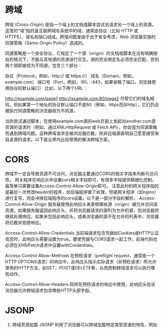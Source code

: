 
# 跨域
跨域 (Cross-Origin) 是指一个域上的文档或脚本尝试去请求另一个域上的资源。这里的“域”指的是互联网域名系统中的域，通常由协议（比如 HTTP 或 HTTPS）、域名和端口组成。跨域问题是由于出于安全考虑，Web 浏览器实施的同源策略（Same-Origin Policy）造成的。

同源策略是一个安全协议，它规定了一个源（origin）的文档或脚本在没有明确授权的情况下，不能与其他源的资源进行交互。源的完全限定名必须完全匹配，否则两个源即被视为不同源，包含三个部分：

协议（Protocol，例如，http:// 或 https://）
域名（Domain，例如，example.com）
端口号（Port，例如，:80、:443，如果省略了端口，浏览器使用协议的默认端口）
比如，以下两个URL：

http://example.com/page1
http://example.com:80/page2
尽管它们的域名相同，但如果第一个地址的协议默认端口不是80（例如，https而非http），它们仍会被执行同源策略的浏览器视为不同源。

当你尝试通过脚本，在使用example.com源的web页面上发起对another.com源资源的请求时（例如，通过XMLHttpRequest 或 Fetch API），你会因为同源策略而遇到跨域问题。这种跨域请求会被浏览器拦截，除非远端源表明自己愿意接受来自该源的请求。以下是业界内比较常用的解决跨域方案。


# CORS
跨域不一定会导致资源不可访问，浏览器主要通过CORS的相关字段来判断可访问性。
网关程序在响应头中设置cors相关字段即可，有很多字段提供精细化控制，最简单只需要设置Access-Control-Allow-Origin即可。 注意此时的网关程序指的是最后一次修改header的程序，如后端程序做了处理，但是网关程序（如nginx）进行复写，则会冲掉后端程序的cors设置。以下是一部分字段的解析。
Access-Control-Allow-Origin
服务器使用此响应头来表明哪些源（origin）被允许访问该资源。如果服务器返回此响应头，并将浏览器请求的源列为允许的源，则浏览器将继续处理响应。如果未包括此响应头，或者浏览器的源不在允许的列表中，浏览器将拦截并拒绝响应。

Access-Control-Allow-Credentials
当前端请求包含凭据如Cookies或HTTP认证信息时，此响应头需要设置为true。要使凭据与CORS请求一起工作，前端代码也必须在XHR/Fetch请求中设置withCredentials。

Access-Control-Allow-Methods
在预检请求（preflight request，通常是一个HTTP OPTIONS请求）的响应中，此响应头指示实际请求（非预检请求）所允许使用的HTTP方法，如GET、POST或DELETE等，从而控制跨域请求可以执行哪些动作。

Access-Control-Allow-Headers
同样在预检请求的响应中使用，此响应头告诉浏览器允许跨域请求包含哪些HTTP头部字段。


# JSONP
1. 跨域资源加载
        JSONP 利用了浏览器可以跨域加载特定类型资源的特性，例如 <script> 标签的 src 属性可以加载并执行不同域的 JavaScript 文件，这种加载不受同源策略的限制。

2. 使用业务请求的方式处理资源请求
        服务器对待收到的 GET 请求不仅仅是响应传统的静态资源，而是将其作为执行特定逻辑的业务请求，然后动态生成并返回执行脚本。这要求服务器能够识别请求，从 URL 参数中提取数据，执行业务逻辑，最后动态创建并返回可执行的 JavaScript 代码（在 JSONP 的情况下）或其他形式的响应。

3. 可以执行的响应
        之所以使用 <script> 标签而不是其他标签， 是因为js具备天然优势。代码自然执行，不需要额外去设置执行，获取数据方便。 
        试想以下使用css实现jsonp是否可行呢？ 答案是一定的，比如使用某种特殊的格式去约定，比如以下
*{ --user-data: '{name: "aaa"}'} 
然后使用js去获取这个css变量肯定是可行的，但是这样就引入了额外的复杂度，所以js一定是更好的选择。

# 代理服务器
通过在同一个源服务器部署或设置代理来转发请求到其他源，从而间接满足同源策略的约束，此种方式用得不多，复用性不好。
